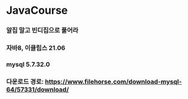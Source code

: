 # JavaCourse

### 알집 말고 빈디집으로 풀어라
### 자바8, 이클립스 21.06

### mysql 5.7.32.0
### 다운로드 경로: https://www.filehorse.com/download-mysql-64/57331/download/